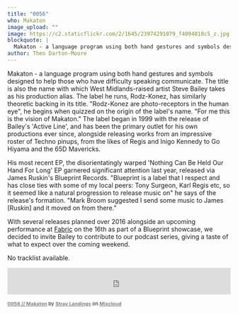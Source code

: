 ```yaml
---
title: "0056"
who: Makaton
image_upload: ""
image: https://c2.staticflickr.com/2/1645/23974291079_f4094018c5_z.jpg
blockquote: |
  Makaton - a language program using both hand gestures and symbols designed to help those who have difficulty speaking communicate. The title is also the name with which West Midlands-raised artist Steve Bailey takes as his production alias. The label he runs, Rodz-Konez, has similarly theoretic backing in its title. "Rodz-Konez are photo-receptors in the human eye", he begins when quizzed on the origin of the label's name. "For me this is the vision of Makaton." The label began in 1999 with the release of Bailey's 'Active Line', and has been the primary outlet for his own productions ever since, alongside releasing works from an impressive roster of Techno pinups, from the likes of Regis and Inigo Kennedy to Go Hiyama and the 65D Mavericks.
author: Theo Darton-Moore
---
```

 Makaton - a language program using both hand gestures and symbols designed to help those who have difficulty speaking communicate. The title is also the name with which West Midlands-raised artist Steve Bailey takes as his production alias. The label he runs, Rodz-Konez, has similarly theoretic backing in its title. "Rodz-Konez are photo-receptors in the human eye", he begins when quizzed on the origin of the label's name. "For me this is the vision of Makaton." The label began in 1999 with the release of Bailey's 'Active Line', and has been the primary outlet for his own productions ever since, alongside releasing works from an impressive roster of Techno pinups, from the likes of Regis and Inigo Kennedy to Go Hiyama and the 65D Mavericks.

His most recent EP, the disorientatingly warped 'Nothing Can Be Held Our Hand For Long' EP garnered significant attention last year, released via James Ruskin's Blueprint Records. "Blueprint is a label that I respect and has close ties with some of my local peers: Tony Surgeon, Karl Regis etc, so it seemed like a natural progression to release music on" he says of the release's formation. "Mark Broom suggested I send some music to James [Ruskin] and it moved on from there."

With several releases planned over 2016 alongside an upcoming performance at [Fabric](http://www.fabriclondon.com/club/listing/1201) on the 16th as part of a Blueprint showcase, we decided to invite Bailey to contribute to our podcast series, giving a taste of what to expect over the coming weekend.

No tracklist available.

<iframe src="https://www.mixcloud.com/widget/iframe/?embed_type=widget_standard&embed_uuid=30cf44c3-4ee5-4097-aa39-f2ce72413605&feed=https%3A%2F%2Fwww.mixcloud.com%2Fstraylandings%2F0056-makaton%2F&hide_artwork=1&hide_cover=1&hide_tracklist=1&mini=1&replace=0" frameborder="0" height="60" width="100%"></iframe>

<div style="clear: both; height: 3px; width: 562px;"></div><p style="display: block; font-size: 11px; font-family: "Open Sans",Helvetica,Arial,sans-serif; margin: 0px; padding: 3px 4px; color: rgb(153, 153, 153); width: 562px;"><a href="https://www.mixcloud.com/straylandings/0056-makaton/?utm_source=widget&utm_medium=web&utm_campaign=base_links&utm_term=resource_link" target="_blank" style="color:#808080; font-weight:bold;">0056 // Makaton</a><span> by </span><a href="https://www.mixcloud.com/straylandings/?utm_source=widget&utm_medium=web&utm_campaign=base_links&utm_term=profile_link" target="_blank" style="color:#808080; font-weight:bold;">Stray Landings</a><span> on </span><a href="https://www.mixcloud.com/?utm_source=widget&utm_medium=web&utm_campaign=base_links&utm_term=homepage_link" target="_blank" style="color:#808080; font-weight:bold;"> Mixcloud</a></p><div style="clear: both; height: 3px; width: 562px;"></div>